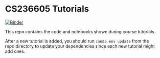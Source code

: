 # CS236605 Tutorials

[![Binder](https://mybinder.org/badge.svg)](https://mybinder.org/v2/gh/vistalab-technion/cs236605-tutorials/master)

This repo contains the code and notebooks shown during course tutorials.

After a new tutorial is added, you should run `conda env update` from the repo
directory to update your dependencies since each new tutorial might add
ones.

